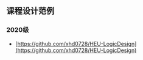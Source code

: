 ## 课程设计范例
### 2020级
- [https://github.com/xhd0728/HEU-LogicDesign](https://github.com/xhd0728/HEU-LogicDesign)